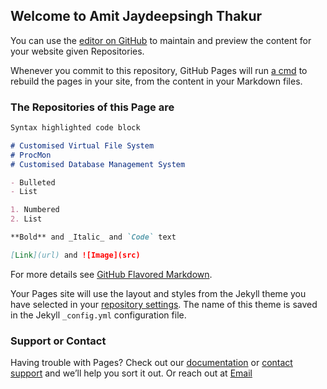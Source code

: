 ## Welcome to Amit Jaydeepsingh Thakur

You can use the [editor on GitHub](https://github.com/Amit-Jaydeepsingh-Thakur/Amit-Jaydeepsingh-Thakur/edit/gh-pages/index.md) to maintain and preview the content for your website given Repositories.

Whenever you commit to this repository, GitHub Pages will run [a cmd](https://jekyllrb.com/) to rebuild the pages in your site, from the content in your Markdown files.

### The Repositories of this Page are

```markdown
Syntax highlighted code block

# Customised Virtual File System 
# ProcMon 
# Customised Database Management System 

- Bulleted
- List

1. Numbered
2. List

**Bold** and _Italic_ and `Code` text

[Link](url) and ![Image](src)
```

For more details see [GitHub Flavored Markdown](https://guides.github.com/features/mastering-markdown/).



Your Pages site will use the layout and styles from the Jekyll theme you have selected in your [repository settings](https://github.com/Amit-Jaydeepsingh-Thakur/Amit-Jaydeepsingh-Thakur/settings). The name of this theme is saved in the Jekyll `_config.yml` configuration file.

### Support or Contact

Having trouble with Pages? Check out our [documentation](https://docs.github.com/categories/github-pages-basics/) or [contact support](https://github.com/contact) and we’ll help you sort it out. Or reach out at [Email](thakuramitjaydeep@gmail.com)
